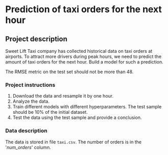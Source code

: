 # Prediction of taxi orders for the next hour

## Project description

Sweet Lift Taxi company has collected historical data on taxi orders at airports. To attract more drivers during peak hours, we need to predict the amount of taxi orders for the next hour. Build a model for such a prediction.

The RMSE metric on the test set should not be more than 48.

### Project instructions

1. Download the data and resample it by one hour.
2. Analyze the data.
3. Train different models with different hyperparameters. The test sample should be 10% of the initial dataset. 
4. Test the data using the test sample and provide a conclusion.

### Data description

The data is stored in file `taxi.csv`. The number of orders is in the '*num_orders*' column.